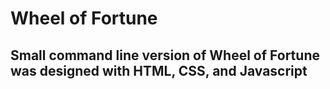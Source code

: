 # Wheel of Fortune

## Small command line version of Wheel of Fortune was designed with HTML, CSS, and Javascript

